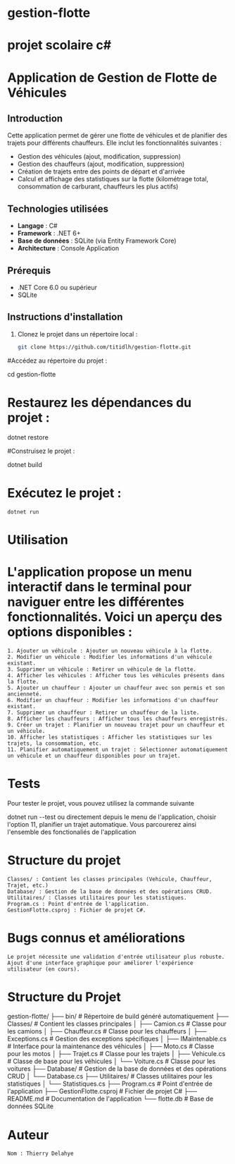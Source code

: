 # gestion-flotte
projet scolaire c#
=======
# Application de Gestion de Flotte de Véhicules

## Introduction
Cette application permet de gérer une flotte de véhicules et de planifier des trajets pour différents chauffeurs. Elle inclut les fonctionnalités suivantes :
- Gestion des véhicules (ajout, modification, suppression)
- Gestion des chauffeurs (ajout, modification, suppression)
- Création de trajets entre des points de départ et d'arrivée
- Calcul et affichage des statistiques sur la flotte (kilométrage total, consommation de carburant, chauffeurs les plus actifs)

## Technologies utilisées
- **Langage** : C#
- **Framework** : .NET 6+
- **Base de données** : SQLite (via Entity Framework Core)
- **Architecture** : Console Application

## Prérequis
- .NET Core 6.0 ou supérieur
- SQLite

## Instructions d'installation
1. Clonez le projet dans un répertoire local :
   ```bash
   git clone https://github.com/titidlh/gestion-flotte.git


#Accédez au répertoire du projet :

cd gestion-flotte

# Restaurez les dépendances du projet :

dotnet restore

#Construisez le projet :

dotnet build

# Exécutez le projet :

    dotnet run

# Utilisation

# L'application propose un menu interactif dans le terminal pour naviguer entre les différentes fonctionnalités. Voici un aperçu des options disponibles :

    1. Ajouter un véhicule : Ajouter un nouveau véhicule à la flotte.
    2. Modifier un véhicule : Modifier les informations d'un véhicule existant.
    3. Supprimer un véhicule : Retirer un véhicule de la flotte.
    4. Afficher les véhicules : Afficher tous les véhicules présents dans la flotte.
    5. Ajouter un chauffeur : Ajouter un chauffeur avec son permis et son ancienneté.
    6. Modifier un chauffeur : Modifier les informations d'un chauffeur existant.
    7. Supprimer un chauffeur : Retirer un chauffeur de la liste.
    8. Afficher les chauffeurs : Afficher tous les chauffeurs enregistrés.
    9. Créer un trajet : Planifier un nouveau trajet pour un chauffeur et un véhicule.
    10. Afficher les statistiques : Afficher les statistiques sur les trajets, la consommation, etc.
    11. Planifier automatiquement un trajet : Sélectionner automatiquement un véhicule et un chauffeur disponibles pour un trajet.

# Tests

Pour tester le projet, vous pouvez utilisez la commande suivante 

dotnet run --test
ou directement depuis le menu de l'application, choisir l'option 11, planifier un trajet automatique.
Vous parcourerez ainsi l'ensemble des fonctionaliés de l'application

# Structure du projet

    Classes/ : Contient les classes principales (Vehicule, Chauffeur, Trajet, etc.)
    Database/ : Gestion de la base de données et des opérations CRUD.
    Utilitaires/ : Classes utilitaires pour les statistiques.
    Program.cs : Point d'entrée de l'application.
    GestionFlotte.csproj : Fichier de projet C#.

# Bugs connus et améliorations

    Le projet nécessite une validation d'entrée utilisateur plus robuste.
    Ajout d'une interface graphique pour améliorer l'expérience utilisateur (en cours).


# Structure du Projet

gestion-flotte/
├── bin/                           # Répertoire de build généré automatiquement
├── Classes/                       # Contient les classes principales
│   ├── Camion.cs                  # Classe pour les camions
│   ├── Chauffeur.cs               # Classe pour les chauffeurs
│   ├── Exceptions.cs              # Gestion des exceptions spécifiques
│   ├── IMaintenable.cs            # Interface pour la maintenance des véhicules
│   ├── Moto.cs                    # Classe pour les motos
│   ├── Trajet.cs                  # Classe pour les trajets
│   ├── Vehicule.cs                # Classe de base pour les véhicules
│   └── Voiture.cs                 # Classe pour les voitures
├── Database/                      # Gestion de la base de données et des opérations CRUD
│   └── Database.cs
├── Utilitaires/                   # Classes utilitaires pour les statistiques
│   └── Statistiques.cs
├── Program.cs                     # Point d'entrée de l'application
├── GestionFlotte.csproj           # Fichier de projet C#
├── README.md                      # Documentation de l'application
└── flotte.db                      # Base de données SQLite




# Auteur

    Nom : Thierry Delahye
    
